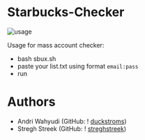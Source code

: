 # Starbucks-Checker
![usage](https://i.ibb.co/x10wtGT/image-2021-06-26-214641.png)

Usage for mass account checker:
* bash sbux.sh  
* paste your list.txt using format ``email:pass``
* run
 
# Authors
*  Andri Wahyudi (GitHub: ! [duckstroms](https://github.com/Makavael))
*  Stregh Streek  (GitHub: ! [streghstreek](https://github.com/Makavael))
 
